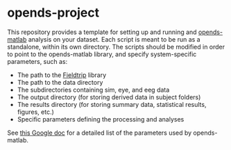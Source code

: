 # opends-project

This repository provides a template for setting up and running and [opends-matlab](https://github.com/neurocoglab/opends-matlab) analysis on your dataset. Each script is meant to be run as a standalone, within its own directory. The scripts should be modified in order to point to the opends-matlab library, and specify system-specific parameters, such as:

* The path to the [Fieldtrip](http://www.fieldtriptoolbox.org/) library
* The path to the data directory
* The subdirectories containing sim, eye, and eeg data
* The output directory (for storing derived data in subject folders)
* The results directory (for storing summary data, statistical results, figures, etc.)
* Specific parameters defining the processing and analyses

See [this Google doc](https://tinyurl.com/rlbycqc) for a detailed list of the parameters used by opends-matlab.

